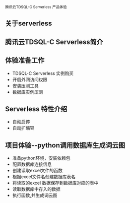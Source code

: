 
<small>腾讯云TDSQL-C Serverless 产品体验</small>
## 关于serverless

## 腾讯云TDSQL-C Serverless简介

## 体验准备工作

- TDSQL-C Serverless 实例购买
- 开启外网访问权限
- 安装压测工具
- 数据库实例压测

## Serverless 特性介绍

- 自动启停
- 自动扩缩容

## 项目体验--python调用数据库生成词云图
- 准备python环境，安装依赖包
- 配置数据库连接信息
- 创建读取excel文件的函数
- 根据excel文件名创建数据库表名
- 将读取的excel 数据保存到数据库对应的表中
- 读取数据库中存入的数据
- 执行函数,并生成词云图
